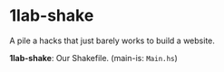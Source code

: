 # 1lab-shake

A pile a hacks that just barely works to build a website.

**1lab-shake**: Our Shakefile. (main-is: `Main.hs`)
